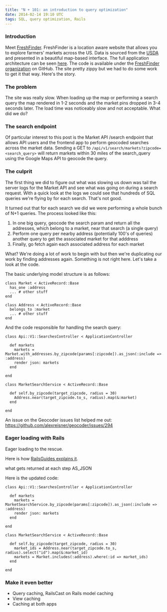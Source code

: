 ```yaml
---
title: "N + 101: an introduction to query optimization"
date: 2014-02-14 19:10 UTC
tags: SQL, query optimization, Rails
---
```


### Introduction
Meet [FreshFinder](http://freshfinder.us/).  FreshFinder is a location aware website that allows
you to explore farmers' markets across the US.  Data is sourced from the
[USDA](http://search.ams.usda.gov/farmersmarkets/) and presented in a beautiful
map-based interface.  The full application architecture can be seen [here](https://docs.google.com/drawings/d/1XqxsDhP2Msip2JOPe-BSOQpqvQ9HOLtri-xeEdK-kG4).
The code is available under the [FreshFinder
organization](https://github.com/FreshFinder) on GitHub.  The site pretty zippy
but we had to do some work to get it that way. Here's the story.

### The problem
The site was really slow.  When loading up the map or performing a search query the map
rendered in 1-2 seconds and the market pins dropped in 3-4 seconds later.  The load
time was noticeably slow and not acceptable.  What did we do?

### The search endpoint
Of particular interest to this post is the Market API /search endpoint that
allows API users and the frontend app to perform geocoded searches across the
market data.  Sending a GET to `/api/v1/search/markets?zipcode=<search_query>`
will return markets within 30 miles of the search\_query using the Google Maps
API to geocode the query.

### The culprit
The first thing we did to figure out what was slowing us down was tail the server
logs for the Market API and see what was going on during a search request.
With a quick look at the logs we could see that hundreds of SQL queries we're
flying by for each search.  That's not good.

It turned out that for each search we did we were performing a whole bunch of N+1 queries.
The process looked like this:

1.  In one big query, geocode the search param and return all the addresses,
which belong to a market, near that search (a single query)
2.  Perform one query per nearby address (potentially 100's of queries) another query to get the associated
market for that adddress
4.  Finally, go fetch again each associated address for each market

What?  We're doing a lot of work to begin with but then we're duplicating our
work by finding addresses again.  Something is not right here.  Let's take
a look at the code.

The basic underlying model structure is as follows:

```
class Market < ActiveRecord::Base
  has_one :address
  ... # other stuff
end

class Address < ActiveRecord::Base
  belongs_to :market
  ... # other stuff
end
```

And the code responsible for handling the search query:

```
class Api::V1::SearchesController < ApplicationController

  def markets
    markets = Market.with_addresses.by_zipcode(params[:zipcode]).as_json(:include => :address)
    render json: markets
  end

end

class MarketSearchService < ActiveRecord::Base

  def self.by_zipcode(target_zipcode, radius = 30)
    Address.near(target_zipcode.to_s, radius).map(&:market)
  end

end
```

An issue on the Geocoder issues list helped me out:
https://github.com/alexreisner/geocoder/issues/294


### Eager loading with Rails
Eager loading to the rescue.

Here is how [RailsGuides explains it](http://guides.rubyonrails.org/active_record_querying.html#eager-loading-associations).

what gets returned at each step
AS_JSON

Here is the updated code:

```
class Api::V1::SearchesController < ApplicationController

  def markets
    markets = MarketSearchService.by_zipcode(params[:zipcode]).as_json(:include => :address)
    render json: markets
  end

end

class MarketSearchService < ActiveRecord::Base

  def self.by_zipcode(target_zipcode, radius = 30)
    market_ids = Address.near(target_zipcode.to_s, radius).select("id").map(&:market_id)
    markets = Market.includes(:address).where(:id => market_ids)
  end

end
```

### Make it even better
* Query caching, RailsCast on Rails model caching
* View caching
* Caching at both apps
